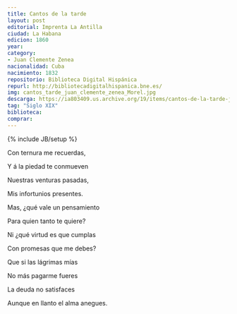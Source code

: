 ```yaml
---
title: Cantos de la tarde
layout: post
editorial: Imprenta La Antilla
ciudad: La Habana
edicion: 1860
year: 
category: 
- Juan Clemente Zenea
nacionalidad: Cuba
nacimiento: 1832
repositorio: Biblioteca Digital Hispánica
repurl: http://bibliotecadigitalhispanica.bne.es/
img: cantos_tarde_juan_clemente_zenea_Morel.jpg
descarga: https://ia803409.us.archive.org/19/items/cantos-de-la-tarde-juan-clemente-zenea/Cantos%20de%20la%20tarde%20-%20Juan%20Clemente%20Zenea.pdf
tag: "Siglo XIX"
biblioteca: 
comprar: 
---
```

{% include JB/setup %}


Con ternura me recuerdas,
 
Y á la piedad te conmueven
 
Nuestras venturas pasadas,
 
Mis infortunios presentes.
 
 
Mas, ¿qué vale un pensamiento
 
Para quien tanto te quiere?
 
Ni ¿qué virtud es que cumplas
 
Con promesas que me debes?
 
 
Que si las lágrimas mías
 
No más pagarme fueres
 
La deuda no satisfaces
 
Aunque en llanto el alma anegues.
